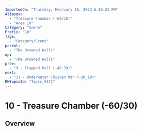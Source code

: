```yaml
---
ImportedOn: "Thursday, February 16, 2023 6:10:23 PM"
Aliases:
  - "Treasure Chamber (-60/30)"
  - "Area 10"
Category: "Scene"
Prefix: "10"
Tags:
  - "Category/Scene"
parent:
  - "The Drowned Halls"
up:
  - "The Drowned Halls"
prev:
  - "9 - Trapped Hall (-40_30)"
next:
  - "31 - Underwater Chicken Man (-20_10)"
RWtopicId: "Topic_9372"
---
```

# 10 - Treasure Chamber (-60/30)
## Overview
